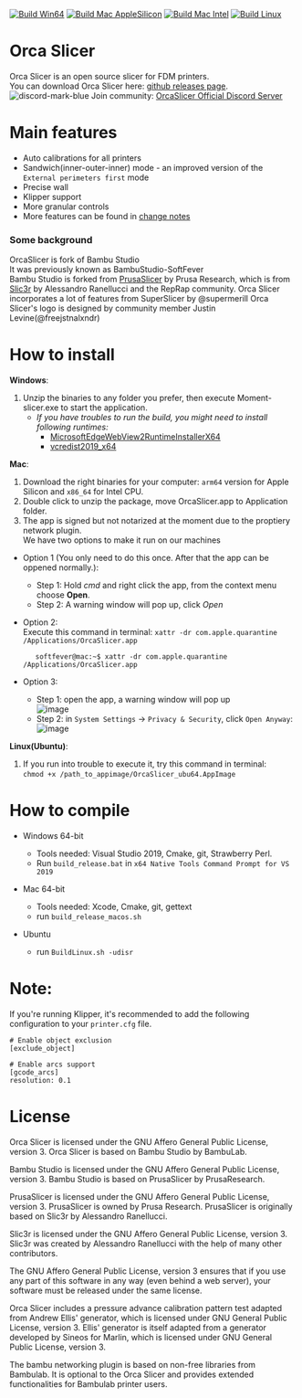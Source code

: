 
[![Build Win64](https://github.com/SoftFever/OrcaSlicer/actions/workflows/build_win.yml/badge.svg)](https://github.com/SoftFever/OrcaSlicer/actions/workflows/build_win.yml)
[![Build Mac AppleSilicon](https://github.com/SoftFever/OrcaSlicer/actions/workflows/build_mac_arm64.yml/badge.svg)](https://github.com/SoftFever/OrcaSlicer/actions/workflows/build_mac_arm64.yml)
[![Build Mac Intel](https://github.com/SoftFever/OrcaSlicer/actions/workflows/build_mac_x64.yml/badge.svg)](https://github.com/SoftFever/OrcaSlicer/actions/workflows/build_mac_x64.yml)
[![Build Linux](https://github.com/SoftFever/OrcaSlicer/actions/workflows/build_linux.yml/badge.svg)](https://github.com/SoftFever/OrcaSlicer/actions/workflows/build_linux.yml)

# Orca Slicer     
Orca Slicer is an open source slicer for FDM printers.   
You can download Orca Slicer here: [github releases page](https://github.com/SoftFever/OrcaSlicer/releases/).  
![discord-mark-blue](https://github.com/SoftFever/OrcaSlicer/assets/103989404/b97d5ffc-072d-4d0a-bbda-e67ef373876f) Join community: [OrcaSlicer Official Discord Server](https://discord.gg/WTEkCR6SnV)   

# Main features
- Auto calibrations for all printers
- Sandwich(inner-outer-inner) mode - an improved version of the `External perimeters first` mode
- Precise wall
- Klipper support
- More granular controls
- More features can be found in [change notes](https://github.com/SoftFever/OrcaSlicer/releases/)  

### Some background
OrcaSlicer is fork of Bambu Studio  
It was previously known as BambuStudio-SoftFever  
Bambu Studio is forked from [PrusaSlicer](https://github.com/prusa3d/PrusaSlicer) by Prusa Research, which is from [Slic3r](https://github.com/Slic3r/Slic3r) by Alessandro Ranellucci and the RepRap community. 
Orca Slicer incorporates a lot of features from SuperSlicer by @supermerill
Orca Slicer's logo is designed by community member Justin Levine(@freejstnalxndr)  

# How to install
**Windows**: 
1.  Unzip the binaries to any folder you prefer, then execute Moment-slicer.exe to start the application.  
    - *If you have troubles to run the build, you might need to install following runtimes:*
      - [MicrosoftEdgeWebView2RuntimeInstallerX64](https://github.com/SoftFever/BambuStudio-SoftFever/releases/download/v1.0.10-sf2/MicrosoftEdgeWebView2RuntimeInstallerX64.exe)  
      - [vcredist2019_x64](https://github.com/SoftFever/BambuStudio-SoftFever/releases/download/v1.0.10-sf2/vcredist2019_x64.exe)  

**Mac**:
1. Download the right binaries for your computer: `arm64` version for Apple Silicon and `x86_64` for Intel CPU.  
2. Double click to unzip the package, move OrcaSlicer.app to Application folder.  
3. The app is signed but not notarized at the moment due to the proptiery network plugin.  
    We have two options to make it run on our machines  
  - Option 1 (You only need to do this once. After that the app can be oppened normally.):
    - Step 1: Hold _cmd_ and right click the app, from the context menu choose **Open**.
    - Step 2: A warning window will pop up, click _Open_  
    
  - Option 2:  
    Execute this command in terminal: `xattr -dr com.apple.quarantine /Applications/OrcaSlicer.app`
     ```console
        softfever@mac:~$ xattr -dr com.apple.quarantine /Applications/OrcaSlicer.app
    ```
  - Option 3:  
      - Step 1: open the app, a warning window will pop up  
          ![image](./SoftFever_doc/mac_cant_open.png)  
      - Step 2: in `System Settings` -> `Privacy & Security`, click `Open Anyway`:  
          ![image](./SoftFever_doc/mac_security_setting.png)  

**Linux(Ubuntu)**:
 1. If you run into trouble to execute it, try this command in terminal:  
    `chmod +x /path_to_appimage/OrcaSlicer_ubu64.AppImage`
# How to compile
- Windows 64-bit  
  - Tools needed: Visual Studio 2019, Cmake, git, Strawberry Perl.
  - Run `build_release.bat` in `x64 Native Tools Command Prompt for VS 2019`

- Mac 64-bit  
  - Tools needed: Xcode, Cmake, git, gettext
  - run `build_release_macos.sh`

- Ubuntu  
  - run `BuildLinux.sh -udisr`


# Note: 
If you're running Klipper, it's recommended to add the following configuration to your `printer.cfg` file.
```
# Enable object exclusion
[exclude_object]

# Enable arcs support
[gcode_arcs]
resolution: 0.1
```

# License
Orca Slicer is licensed under the GNU Affero General Public License, version 3. Orca Slicer is based on Bambu Studio by BambuLab.

Bambu Studio is licensed under the GNU Affero General Public License, version 3. Bambu Studio is based on PrusaSlicer by PrusaResearch.

PrusaSlicer is licensed under the GNU Affero General Public License, version 3. PrusaSlicer is owned by Prusa Research. PrusaSlicer is originally based on Slic3r by Alessandro Ranellucci.

Slic3r is licensed under the GNU Affero General Public License, version 3. Slic3r was created by Alessandro Ranellucci with the help of many other contributors.

The GNU Affero General Public License, version 3 ensures that if you use any part of this software in any way (even behind a web server), your software must be released under the same license.

Orca Slicer includes a pressure advance calibration pattern test adapted from Andrew Ellis' generator, which is licensed under GNU General Public License, version 3. Ellis' generator is itself adapted from a generator developed by Sineos for Marlin, which is licensed under GNU General Public License, version 3.

The bambu networking plugin is based on non-free libraries from Bambulab. It is optional to the Orca Slicer and provides extended functionalities for Bambulab printer users.

